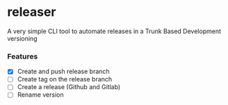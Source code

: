 # releaser
A very simple CLI tool to automate releases in a Trunk Based Development versioning

### Features
- [x] Create and push release branch
- [ ] Create tag on the release branch
- [ ] Create a release (Github and Gitlab)
- [ ] Rename version 
